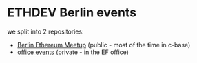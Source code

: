 # ETHDEV Berlin events

we split into 2 repositories:
 * [Berlin Ethereum Meetup](https://github.com/ethdevberlin/berlin_ethereum_meetup) (public - most of the time in c-base)
 * [office events](https://github.com/ethdevberlin/office_events) (private - in the EF office)

